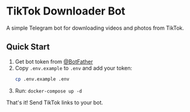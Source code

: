 # TikTok Downloader Bot

A simple Telegram bot for downloading videos and photos from TikTok.

## Quick Start

1. Get bot token from [@BotFather](https://t.me/botfather)
2. Copy `.env.example` to `.env` and add your token:
   ```bash
   cp .env.example .env
   ```
3. Run: `docker-compose up -d`

That's it! Send TikTok links to your bot.

